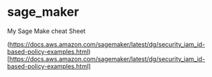 # sage_maker
My Sage Make cheat Sheet 

(https://docs.aws.amazon.com/sagemaker/latest/dg/security_iam_id-based-policy-examples.html)[https://docs.aws.amazon.com/sagemaker/latest/dg/security_iam_id-based-policy-examples.html]
